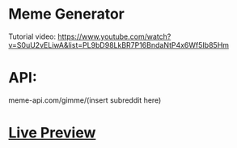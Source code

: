 # Meme Generator
Tutorial video:
https://www.youtube.com/watch?v=S0uU2vELiwA&list=PL9bD98LkBR7P16BndaNtP4x6Wf5Ib85Hm

# API:
meme-api.com/gimme/(insert subreddit here)

# [Live Preview](https://hiratsuna.github.io/Doge-Meme-Generator/)


